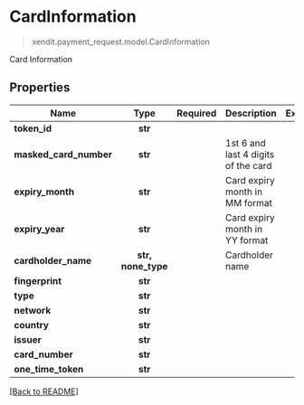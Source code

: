 # CardInformation
> xendit.payment_request.model.CardInformation

Card Information

## Properties
| Name | Type | Required | Description | Examples |
|------------|:-------------:|:-------------:|-------------|:-------------:|
| **token_id** | **str** | |   |  |
| **masked_card_number** | **str** | | 1st 6 and last 4 digits of the card  |  |
| **expiry_month** | **str** | | Card expiry month in MM format  |  |
| **expiry_year** | **str** | | Card expiry month in YY format  |  |
| **cardholder_name** | **str, none_type** | | Cardholder name  |  |
| **fingerprint** | **str** | |   |  |
| **type** | **str** | |   |  |
| **network** | **str** | |   |  |
| **country** | **str** | |   |  |
| **issuer** | **str** | |   |  |
| **card_number** | **str** | |   |  |
| **one_time_token** | **str** | |   |  |


[[Back to README]](../../README.md)


